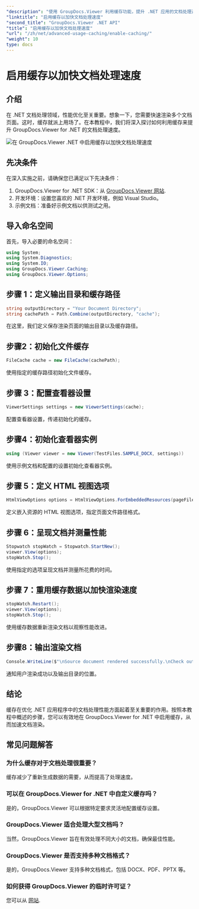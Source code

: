 ```yaml
---
"description": "使用 GroupDocs.Viewer 利用缓存功能，提升 .NET 应用的文档处理速度。轻松优化性能。"
"linktitle": "启用缓存以加快文档处理速度"
"second_title": "GroupDocs.Viewer .NET API"
"title": "启用缓存以加快文档处理速度"
"url": "/zh/net/advanced-usage-caching/enable-caching/"
"weight": 10
type: docs
---
```

# 启用缓存以加快文档处理速度

## 介绍
在 .NET 文档处理领域，性能优化至关重要。想象一下，您需要快速渲染多个文档页面。这时，缓存就派上用场了。在本教程中，我们将深入探讨如何利用缓存来提升 GroupDocs.Viewer for .NET 的文档处理速度。

![在 GroupDocs.Viewer .NET 中启用缓存以加快文档处理速度](/viewer/advanced-usage/enable-caching-faster-document-processing-img.png)

## 先决条件
在深入实施之前，请确保您已满足以下先决条件：
1. GroupDocs.Viewer for .NET SDK：从 [GroupDocs.Viewer 网站](https://releases。groupdocs.com/viewer/net/).
2. 开发环境：设置您喜欢的 .NET 开发环境，例如 Visual Studio。
3. 示例文档：准备好示例文档以供测试之用。

## 导入命名空间
首先，导入必要的命名空间：
```csharp
using System;
using System.Diagnostics;
using System.IO;
using GroupDocs.Viewer.Caching;
using GroupDocs.Viewer.Options;
```

## 步骤 1：定义输出目录和缓存路径
```csharp
string outputDirectory = "Your Document Directory";
string cachePath = Path.Combine(outputDirectory, "cache");
```
在这里，我们定义保存渲染页面的输出目录以及缓存路径。
## 步骤2：初始化文件缓存
```csharp
FileCache cache = new FileCache(cachePath);
```
使用指定的缓存路径初始化文件缓存。
## 步骤 3：配置查看器设置
```csharp
ViewerSettings settings = new ViewerSettings(cache);
```
配置查看器设置，传递初始化的缓存。
## 步骤4：初始化查看器实例
```csharp
using (Viewer viewer = new Viewer(TestFiles.SAMPLE_DOCX, settings))
```
使用示例文档和配置的设置初始化查看器实例。
## 步骤 5：定义 HTML 视图选项
```csharp
HtmlViewOptions options = HtmlViewOptions.ForEmbeddedResources(pageFilePathFormat);
```
定义嵌入资源的 HTML 视图选项，指定页面文件路径格式。
## 步骤 6：呈现文档并测量性能
```csharp
Stopwatch stopWatch = Stopwatch.StartNew();
viewer.View(options);
stopWatch.Stop();
```
使用指定的选项呈现文档并测量所花费的时间。
## 步骤 7：重用缓存数据以加快渲染速度
```csharp
stopWatch.Restart();
viewer.View(options);
stopWatch.Stop();
```
使用缓存数据重新渲染文档以观察性能改进。
## 步骤8：输出渲染文档
```csharp
Console.WriteLine($"\nSource document rendered successfully.\nCheck output in {outputDirectory}.");
```
通知用户渲染成功以及输出目录的位置。

## 结论
缓存在优化 .NET 应用程序中的文档处理性能方面起着至关重要的作用。按照本教程中概述的步骤，您可以有效地在 GroupDocs.Viewer for .NET 中启用缓存，从而加速文档渲染。
## 常见问题解答
### 为什么缓存对于文档处理很重要？
缓存减少了重新生成数据的需要，从而提高了处理速度。
### 可以在 GroupDocs.Viewer for .NET 中自定义缓存吗？
是的，GroupDocs.Viewer 可以根据特定要求灵活地配置缓存设置。
### GroupDocs.Viewer 适合处理大型文档吗？
当然，GroupDocs.Viewer 旨在有效处理不同大小的文档，确保最佳性能。
### GroupDocs.Viewer 是否支持多种文档格式？
是的，GroupDocs.Viewer 支持多种文档格式，包括 DOCX、PDF、PPTX 等。
### 如何获得 GroupDocs.Viewer 的临时许可证？
您可以从 [网站](https://purchase。groupdocs.com/temporary-license/).